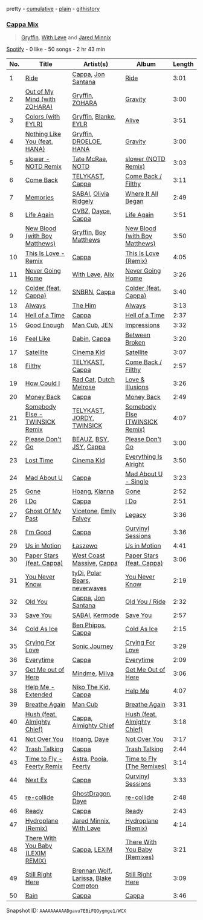 pretty - [cumulative](/playlists/cumulative/37i9dQZF1EIXtSmp4zGkpf.md) - [plain](/playlists/plain/37i9dQZF1EIXtSmp4zGkpf) - [githistory](https://github.githistory.xyz/mdn522/spotify-playlist-archive/blob/main/playlists/plain/37i9dQZF1EIXtSmp4zGkpf)

### [Cappa Mix](https://open.spotify.com/playlist/37i9dQZF1EIXtSmp4zGkpf)

> <a href=spotify:playlist:37i9dQZF1EIXDyciTI3o5x>Gryffin</a>, <a href=spotify:playlist:37i9dQZF1EIUqDYYyHTYug>With Løve</a> and <a href=spotify:playlist:37i9dQZF1EIWYiAmAz08fV>Jared Minnix</a>

[Spotify](https://open.spotify.com/user/spotify) - 0 like - 50 songs - 2 hr 43 min

| No. | Title | Artist(s) | Album | Length |
|---|---|---|---|---|
| 1 | [Ride](https://open.spotify.com/track/4OT3MvkgC927t7KBmb08rG) | [Cappa](https://open.spotify.com/artist/1LCPvGsQVJUQE8oyIRihHh), [Jon Santana](https://open.spotify.com/artist/05XxXeBmy0Kge0WdgDfj05) | [Ride](https://open.spotify.com/album/5MUfwAVTMRE6v1QdZLiNXP) | 3:01 |
| 2 | [Out of My Mind \(with ZOHARA\)](https://open.spotify.com/track/0sdLzD6YytK2DXiChFXRyz) | [Gryffin](https://open.spotify.com/artist/2ZRQcIgzPCVaT9XKhXZIzh), [ZOHARA](https://open.spotify.com/artist/2JfoFQs5wPHgLz8wnJ4wL2) | [Gravity](https://open.spotify.com/album/2IAVHJdaRPFA6MQqXHoG75) | 3:00 |
| 3 | [Colors \(with EYLR\)](https://open.spotify.com/track/6ur4bHIfXz7v38Ug4c7sb9) | [Gryffin](https://open.spotify.com/artist/2ZRQcIgzPCVaT9XKhXZIzh), [Blanke](https://open.spotify.com/artist/59Yq0xrABEihHANsfo9QMT), [EYLR](https://open.spotify.com/artist/1uLdAcF0HhI81ediDOg2BV) | [Alive](https://open.spotify.com/album/5SeY9BQPi8AzEy6fhPEr1v) | 3:51 |
| 4 | [Nothing Like You \(feat\. HANA\)](https://open.spotify.com/track/0nC1pxQNPsQwW2keoIFBnx) | [Gryffin](https://open.spotify.com/artist/2ZRQcIgzPCVaT9XKhXZIzh), [DROELOE](https://open.spotify.com/artist/0u18Cq5stIQLUoIaULzDmA), [HANA](https://open.spotify.com/artist/224Zsim3dmWXWYUXFuHv0o) | [Gravity](https://open.spotify.com/album/2IAVHJdaRPFA6MQqXHoG75) | 3:00 |
| 5 | [slower \- NOTD Remix](https://open.spotify.com/track/4JtQe8OMIC2HufEbxj7gAK) | [Tate McRae](https://open.spotify.com/artist/45dkTj5sMRSjrmBSBeiHym), [NOTD](https://open.spotify.com/artist/5jAMCwdNHWr7JThxtMuEyy) | [slower \(NOTD Remix\)](https://open.spotify.com/album/3n56FAqm7LFZWcC1OpeT7a) | 3:03 |
| 6 | [Come Back](https://open.spotify.com/track/4sWgdd1eTCIngJtwjg0vEE) | [TELYKAST](https://open.spotify.com/artist/7vWC03wqXwUqjPON8hc1tz), [Cappa](https://open.spotify.com/artist/1LCPvGsQVJUQE8oyIRihHh) | [Come Back / Filthy](https://open.spotify.com/album/0GWK6hSOAmmSv6w7HaKMiA) | 3:11 |
| 7 | [Memories](https://open.spotify.com/track/4OZ7Xw6sxt4sMpmstB3qHS) | [SABAI](https://open.spotify.com/artist/4OaSyxqlkp7aVpAZwF02QZ), [Olivia Ridgely](https://open.spotify.com/artist/0OE65qjIKHqSyU7YWpOQrv) | [Where It All Began](https://open.spotify.com/album/0F48IWOiRVqr2bBV4J8c1H) | 2:49 |
| 8 | [Life Again](https://open.spotify.com/track/6MxBf0usKAiS6eRdBsQeYL) | [CVBZ](https://open.spotify.com/artist/0pt7PX4Hftlg8mV1ySU84Q), [Dayce](https://open.spotify.com/artist/10pGIFkttwRnBcsljjHVoz), [Cappa](https://open.spotify.com/artist/1LCPvGsQVJUQE8oyIRihHh) | [Life Again](https://open.spotify.com/album/1tJZ8Rpb5ATx9Ck18UYq4g) | 3:51 |
| 9 | [New Blood \(with Boy Matthews\)](https://open.spotify.com/track/6Q72a8Q03iDpiCCUDKh691) | [Gryffin](https://open.spotify.com/artist/2ZRQcIgzPCVaT9XKhXZIzh), [Boy Matthews](https://open.spotify.com/artist/2jn9JOmdrR9BdiR1LTvYG4) | [New Blood \(with Boy Matthews\)](https://open.spotify.com/album/614TDtOY7wGmci1uWVKfd2) | 3:50 |
| 10 | [This Is Love \- Remix](https://open.spotify.com/track/2JyBf0pJ5ccswQ33uLSfaL) | [Cappa](https://open.spotify.com/artist/1LCPvGsQVJUQE8oyIRihHh) | [This Is Love \(Remix\)](https://open.spotify.com/album/7FMSMeqQ2oiR1recNA6UjB) | 4:05 |
| 11 | [Never Going Home](https://open.spotify.com/track/1tlUfPSOyh3uE8BhrAvJf4) | [With Løve](https://open.spotify.com/artist/0x0UI85q7lIdGMEZsNH5fm), [Alix](https://open.spotify.com/artist/1wuV4qWXsKo26BduCfiXI4) | [Never Going Home](https://open.spotify.com/album/6UDqEiiNZuJXbWy004Xtyo) | 3:26 |
| 12 | [Colder \(feat\. Cappa\)](https://open.spotify.com/track/04k2qZrQ5eu1XlM8XLz23S) | [SNBRN](https://open.spotify.com/artist/2zJ8chFLjiBHRNchfevMRI), [Cappa](https://open.spotify.com/artist/1LCPvGsQVJUQE8oyIRihHh) | [Colder \(feat\. Cappa\)](https://open.spotify.com/album/41HgrOR4mGYAi3Uy2bTvf5) | 3:40 |
| 13 | [Always](https://open.spotify.com/track/5poevcmYCOZ8uZQnUuOPxC) | [The Him](https://open.spotify.com/artist/5WdqBAQhGFCrZvBKXiPIu7) | [Always](https://open.spotify.com/album/1u3ETW11Uysr6UF6din8CG) | 3:13 |
| 14 | [Hell of a Time](https://open.spotify.com/track/6K2GwatyGi8IYwrId8REMo) | [Cappa](https://open.spotify.com/artist/1LCPvGsQVJUQE8oyIRihHh) | [Hell of a Time](https://open.spotify.com/album/6rGZLsvtD0fRgRVtLOeGli) | 2:37 |
| 15 | [Good Enough](https://open.spotify.com/track/7lOLs2rTmPbLaeEFZlKJm8) | [Man Cub](https://open.spotify.com/artist/6uku31mN2SKBGAIEM6Umgi), [JEN](https://open.spotify.com/artist/6DaSJnsDXVDcrHzru4MHrx) | [Impressions](https://open.spotify.com/album/3r9JdzSuue0k0CjFIqA2S5) | 3:32 |
| 16 | [Feel Like](https://open.spotify.com/track/2pbwzEK6c3PtqUiemlxHse) | [Dabin](https://open.spotify.com/artist/7lZauDnRoAC3kmaYae2opv), [Cappa](https://open.spotify.com/artist/1LCPvGsQVJUQE8oyIRihHh) | [Between Broken](https://open.spotify.com/album/3SWONDSeoQ0UTsRyXSlL5g) | 3:20 |
| 17 | [Satellite](https://open.spotify.com/track/1y5f2Jl9JQyO3Vojo5WUn3) | [Cinema Kid](https://open.spotify.com/artist/0zPDD8eFOxihKPKPI0uZEz) | [Satellite](https://open.spotify.com/album/03QcJ56F1cntQhaeAGv9ic) | 3:07 |
| 18 | [Filthy](https://open.spotify.com/track/12P6KqJ2FT1A0oXJuL8HpG) | [TELYKAST](https://open.spotify.com/artist/7vWC03wqXwUqjPON8hc1tz), [Cappa](https://open.spotify.com/artist/1LCPvGsQVJUQE8oyIRihHh) | [Come Back / Filthy](https://open.spotify.com/album/0GWK6hSOAmmSv6w7HaKMiA) | 2:57 |
| 19 | [How Could I](https://open.spotify.com/track/5LtGOZIxTcVtOKizpwvw1K) | [Rad Cat](https://open.spotify.com/artist/4wrWMxa1wnZX5ZDhV6qk6f), [Dutch Melrose](https://open.spotify.com/artist/6NRSfOnXw4qaypEfIV2QXn) | [Love & Illusions](https://open.spotify.com/album/2Vu5nxCTYJLkc63OwZDL7M) | 3:26 |
| 20 | [Money Back](https://open.spotify.com/track/6nwyRCRDRZyQj8fgrxrx8Z) | [Cappa](https://open.spotify.com/artist/1LCPvGsQVJUQE8oyIRihHh) | [Money Back](https://open.spotify.com/album/2rt8DTynJFIwzgFpSoUNyY) | 2:49 |
| 21 | [Somebody Else \- TWINSICK Remix](https://open.spotify.com/track/2L2pIMLgj040T0MaV6SVNb) | [TELYKAST](https://open.spotify.com/artist/7vWC03wqXwUqjPON8hc1tz), [JORDY](https://open.spotify.com/artist/0p9SPN0Vhv6aDRZCz4W13E), [TWINSICK](https://open.spotify.com/artist/4WfO14YgktUYkdLMrHgTeF) | [Somebody Else \(TWINSICK Remix\)](https://open.spotify.com/album/2IIoS077EooaJzLY92dGDO) | 4:07 |
| 22 | [Please Don't Go](https://open.spotify.com/track/2wMQSyYxySbZ7o2vxcHdeB) | [BEAUZ](https://open.spotify.com/artist/2Wzb0u138rgoZQTK3ytknT), [BSY](https://open.spotify.com/artist/214u6q31ItP44Ej6IzuOax), [JSY](https://open.spotify.com/artist/59gd2vl3lXH52b0OcrOnne), [Cappa](https://open.spotify.com/artist/1LCPvGsQVJUQE8oyIRihHh) | [Please Don't Go](https://open.spotify.com/album/457ZRYSA2JDAPOkcDRzuHP) | 3:00 |
| 23 | [Lost Time](https://open.spotify.com/track/5Z2AVQUoVPvnYVRAyEwsNc) | [Cinema Kid](https://open.spotify.com/artist/0zPDD8eFOxihKPKPI0uZEz) | [Everything Is Alright](https://open.spotify.com/album/4emfuxoSlvfgMnzeuoUx0I) | 3:50 |
| 24 | [Mad About U](https://open.spotify.com/track/4Ewn8s47ghqwcZ9dKx8XN5) | [Cappa](https://open.spotify.com/artist/1LCPvGsQVJUQE8oyIRihHh) | [Mad About U \- Single](https://open.spotify.com/album/4wBQDmE3kXobKA1y2Gur6j) | 3:23 |
| 25 | [Gone](https://open.spotify.com/track/7k5uBcPwecGOf90m2vpxJF) | [Hoang](https://open.spotify.com/artist/2KjxvxgJvbwweNVRMSuIRG), [Kianna](https://open.spotify.com/artist/3nEC2NDVZkkkMlndd2UCLS) | [Gone](https://open.spotify.com/album/49Xgp8gw7XdJMcyjbZ96H6) | 2:52 |
| 26 | [I Do](https://open.spotify.com/track/7chzMIQGK50V1WDu8aMeRa) | [Cappa](https://open.spotify.com/artist/1LCPvGsQVJUQE8oyIRihHh) | [I Do](https://open.spotify.com/album/7CP4Eev1coWl23I4VKUs7B) | 2:51 |
| 27 | [Ghost Of My Past](https://open.spotify.com/track/0zDftqIhxEhl9AfGiCvgGh) | [Vicetone](https://open.spotify.com/artist/0daugAjUgbJSqdlyYNwIbT), [Emily Falvey](https://open.spotify.com/artist/6w24INVHBGMRpk6xn6xIpi) | [Legacy](https://open.spotify.com/album/6NnwmqK1adZp3yXObpoD0W) | 3:36 |
| 28 | [I'm Good](https://open.spotify.com/track/73MJ0CRrj59vgEkVo4C4Bf) | [Cappa](https://open.spotify.com/artist/1LCPvGsQVJUQE8oyIRihHh) | [Ourvinyl Sessions](https://open.spotify.com/album/14hZje4MFwFr80VkoOZ6wY) | 3:36 |
| 29 | [Us in Motion](https://open.spotify.com/track/2iOLrgp6rho22KHRPoHPqa) | [Łaszewo](https://open.spotify.com/artist/6jxGLrn1I14RIeRYodOpLN) | [Us in Motion](https://open.spotify.com/album/04LkECilviN2NSqRI539i7) | 4:41 |
| 30 | [Paper Stars \(feat\. Cappa\)](https://open.spotify.com/track/3FEykF3yjHJqxfpCFodx3V) | [West Coast Massive](https://open.spotify.com/artist/3ip1sezZV57uOtHDnLXAkH), [Cappa](https://open.spotify.com/artist/1LCPvGsQVJUQE8oyIRihHh) | [Paper Stars \(feat\. Cappa\)](https://open.spotify.com/album/7HXWFEqIaNm6XkhgVTVCrT) | 3:06 |
| 31 | [You Never Know](https://open.spotify.com/track/1PfLmjg83VihYZJtVQk1bX) | [tyDi](https://open.spotify.com/artist/7tOUuyCplrFWLXCZuhE3C4), [Polar Bears](https://open.spotify.com/artist/0Ec3BmyWtzjCid5QjMGmRI), [neverwaves](https://open.spotify.com/artist/2js39lyEUjoD0x3VxshU5o) | [You Never Know](https://open.spotify.com/album/6g6VA68hoJ9TuTO0XnzIX1) | 2:19 |
| 32 | [Old You](https://open.spotify.com/track/4WkD33R3GgvUD42UHFyVdE) | [Cappa](https://open.spotify.com/artist/1LCPvGsQVJUQE8oyIRihHh), [Jon Santana](https://open.spotify.com/artist/05XxXeBmy0Kge0WdgDfj05) | [Old You / Ride](https://open.spotify.com/album/6XGRkaRCvienYNiIz0COtL) | 2:32 |
| 33 | [Save You](https://open.spotify.com/track/48kKk4EjDykCqgUqUytCIL) | [SABAI](https://open.spotify.com/artist/4OaSyxqlkp7aVpAZwF02QZ), [Kermode](https://open.spotify.com/artist/4O4L8A3vvOe23k36O1eFfe) | [Save You](https://open.spotify.com/album/4gHK1BpaJfdcaH1TAGbEf6) | 2:57 |
| 34 | [Cold As Ice](https://open.spotify.com/track/1hP3935MKP8emm8iHmI5th) | [Ben Phipps](https://open.spotify.com/artist/4gdU6QYD0tktQA9AHdcNn4), [Cappa](https://open.spotify.com/artist/1LCPvGsQVJUQE8oyIRihHh) | [Cold As Ice](https://open.spotify.com/album/6nLdWkNLDQsFUgbRBPkB1m) | 2:15 |
| 35 | [Crying For Love](https://open.spotify.com/track/2cFbDTppIxkKRfDltzKGnx) | [Sonic Journey](https://open.spotify.com/artist/0AT9CtEkxdKh3sgzufAn8D) | [Crying For Love](https://open.spotify.com/album/1Ue10p3psBUI3SPBrxdRCo) | 3:29 |
| 36 | [Everytime](https://open.spotify.com/track/2am1WENxAXGcNqupamEfUT) | [Cappa](https://open.spotify.com/artist/1LCPvGsQVJUQE8oyIRihHh) | [Everytime](https://open.spotify.com/album/3AVrlK7qV1UE4oI7MnWNZm) | 2:09 |
| 37 | [Get Me out of Here](https://open.spotify.com/track/1z3IMCIkXgToOI9idKDSrU) | [Mindme](https://open.spotify.com/artist/5DwnPlijNCMYMFh40sQ4vX), [Milva](https://open.spotify.com/artist/5OVvE8KI1plPjcIwVEcCfW) | [Get Me Out of Here](https://open.spotify.com/album/6EjRqN9ZCRuigP4D1U5wd2) | 3:06 |
| 38 | [Help Me \- Extended](https://open.spotify.com/track/6yExOWqWiYCfV9SSr9udLY) | [Niko The Kid](https://open.spotify.com/artist/0FPoqGEZFwHQfu5tRPL08X), [Cappa](https://open.spotify.com/artist/1LCPvGsQVJUQE8oyIRihHh) | [Help Me](https://open.spotify.com/album/7DjRXrfWnN1dJNoDWXwxoy) | 4:07 |
| 39 | [Breathe Again](https://open.spotify.com/track/4n38mzJeXeCPQpXS9hMsGG) | [Man Cub](https://open.spotify.com/artist/6uku31mN2SKBGAIEM6Umgi) | [Breathe Again](https://open.spotify.com/album/7jYc51fGqAxHSa9rV2Q9jZ) | 3:31 |
| 40 | [Hush \(feat\. Almighty Chief\)](https://open.spotify.com/track/03SoWNUXXWNvnKyIL0NzWU) | [Cappa](https://open.spotify.com/artist/1LCPvGsQVJUQE8oyIRihHh), [Almighty Chief](https://open.spotify.com/artist/3HKxaYHHUwGD3NihPfoNit) | [Hush \(feat\. Almighty Chief\)](https://open.spotify.com/album/2LWqy8WN8EghY0ZElUXQTV) | 3:18 |
| 41 | [Not Over You](https://open.spotify.com/track/66aopuYEZqzKnZKts9cYzn) | [Hoang](https://open.spotify.com/artist/2KjxvxgJvbwweNVRMSuIRG), [Daye](https://open.spotify.com/artist/60osBGZW2H9FtEecIfybMt) | [Not Over You](https://open.spotify.com/album/63u2OVL3de5BHi7ySDY9oU) | 3:17 |
| 42 | [Trash Talking](https://open.spotify.com/track/7977dpLrHtVJPAwBMLZIYN) | [Cappa](https://open.spotify.com/artist/1LCPvGsQVJUQE8oyIRihHh) | [Trash Talking](https://open.spotify.com/album/4itQtou7pdOXlJzsfgmqBV) | 2:44 |
| 43 | [Time to Fly \- Feerty Remix](https://open.spotify.com/track/1r4BvrXmtJ1VHJsJGlzcpP) | [Astra](https://open.spotify.com/artist/1Peg1XUBp9eJzujhjvd20S), [Pooja](https://open.spotify.com/artist/2nTz55h28JrwGblewqF5K1), [Feerty](https://open.spotify.com/artist/0MSh3MLtvgEPh1NaiCtUT1) | [Time to Fly \(The Remixes\)](https://open.spotify.com/album/5rXVBatm2wlMbsJUJLtWI9) | 3:14 |
| 44 | [Next Ex](https://open.spotify.com/track/1qLjr5HBFmK7uxsWUgF4fB) | [Cappa](https://open.spotify.com/artist/1LCPvGsQVJUQE8oyIRihHh) | [Ourvinyl Sessions](https://open.spotify.com/album/14hZje4MFwFr80VkoOZ6wY) | 3:33 |
| 45 | [re\-collide](https://open.spotify.com/track/7behMMmmyTzM0MGfMwiq5Z) | [GhostDragon](https://open.spotify.com/artist/2SfDAbVDU8yzrJeHENAM6O), [Daye](https://open.spotify.com/artist/60osBGZW2H9FtEecIfybMt) | [re\-collide](https://open.spotify.com/album/00rLC1nxSiuspBR3s6RI3r) | 2:48 |
| 46 | [Ready](https://open.spotify.com/track/0RXICBO8oT1pUjulZary6t) | [Cappa](https://open.spotify.com/artist/1LCPvGsQVJUQE8oyIRihHh) | [Ready](https://open.spotify.com/album/1nzlQ9vA13ab7Hpwklnxeu) | 2:43 |
| 47 | [Hydroplane \(Remix\)](https://open.spotify.com/track/7eWHF077qtMH5usFULgm3s) | [Jared Minnix](https://open.spotify.com/artist/2GXNpaddQJ98IyslS7fB5S), [With Løve](https://open.spotify.com/artist/0x0UI85q7lIdGMEZsNH5fm) | [Hydroplane \(Remix\)](https://open.spotify.com/album/1VgBoXOo4bF2EExzpE4sbR) | 4:14 |
| 48 | [There With You Baby \(LEXIM REMIX\)](https://open.spotify.com/track/7xKLov38FtWjIiP5TyYnNq) | [Cappa](https://open.spotify.com/artist/1LCPvGsQVJUQE8oyIRihHh), [LEXIM](https://open.spotify.com/artist/6d3Ln06qXCe5Mt85yEFxE6) | [There With You Baby \(Remixes\)](https://open.spotify.com/album/1z8KSocDwLDZ4iX1tEwr3a) | 3:21 |
| 49 | [Still Right Here](https://open.spotify.com/track/4wBLd7HUuolAy8BRYLEQcS) | [Brennan Wolf](https://open.spotify.com/artist/0ncqIFwNWfbHoOR3fQ8kCA), [Larissa](https://open.spotify.com/artist/1tvkoVuxImzIYWQwgeGUBp), [Blake Compton](https://open.spotify.com/artist/2IYuNk0edgOPY3rkVUJrnk) | [Still Right Here](https://open.spotify.com/album/2dslLkm84N9nAdOPWqxyxD) | 3:09 |
| 50 | [Rain](https://open.spotify.com/track/7K1fhaMc7dZDFleCZ9Nr6F) | [Cappa](https://open.spotify.com/artist/1LCPvGsQVJUQE8oyIRihHh) | [Cappa](https://open.spotify.com/album/7pwHjE8WFwCVMje9AjcHUF) | 3:46 |

Snapshot ID: `AAAAAAAAAADgavu7EBiFQOygmge1/WCX`
